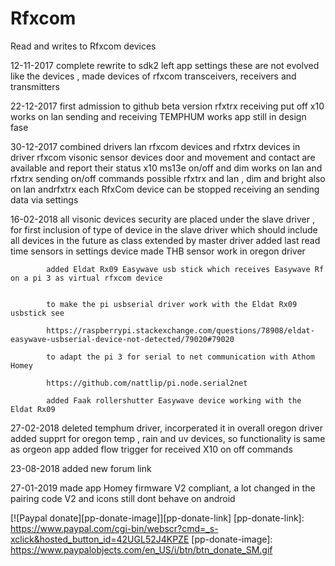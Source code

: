 ﻿# Rfxcom

Read and writes to Rfxcom devices

12-11-2017 complete rewrite to sdk2
           left app settings these are not evolved like the devices   , made devices of rfxcom transceivers, receivers and transmitters

22-12-2017 first admission to github beta version rfxtrx receiving put off 
           x10 works on lan sending and receiving
		   TEMPHUM works
		   app still in design fase

30-12-2017 combined drivers lan rfxcom devices and rfxtrx devices in driver rfxcom
           visonic sensor devices  door and movement  and contact are available  and report their status
		   x10 ms13e on/off and dim works on lan and rfxtrx sending on/off commands possible rfxtrx and lan , dim  and bright also on lan andrfxtrx
		   each RfxCom device can be stopped receiving an sending data via settings

16-02-2018  all visonic devices security are placed under the slave driver ,
            for first inclusion of type of device in the slave driver which should include all devices in the future as class extended by master driver
			added last read time sensors in settings device 
			made THB sensor work in oregon driver

            added Eldat Rx09 Easywave usb stick which receives Easywave Rf on a pi 3 as virtual rfxcom device
			

			to make the pi usbserial driver work with the Eldat Rx09 usbstick see

			https://raspberrypi.stackexchange.com/questions/78908/eldat-easywave-usbserial-device-not-detected/79020#79020

			to adapt the pi 3 for serial to net communication with Athom Homey 

			https://github.com/nattlip/pi.node.serial2net

			added Faak rollershutter Easywave device working with the Eldat Rx09

27-02-2018  deleted temphum driver, incorperated it in overall oregon driver
            added supprt for oregon temp , rain  and uv devices, so functionality is same as orgeon app
			added flow trigger for received X10 on off commands


23-08-2018  added new forum link


27-01-2019  made app Homey firmware V2 compliant, a lot changed in the pairing code V2 and icons still dont behave on android

[![Paypal donate][pp-donate-image]][pp-donate-link]
[pp-donate-link]: https://www.paypal.com/cgi-bin/webscr?cmd=_s-xclick&hosted_button_id=42UGL52J4KPZE
[pp-donate-image]: https://www.paypalobjects.com/en_US/i/btn/btn_donate_SM.gif
